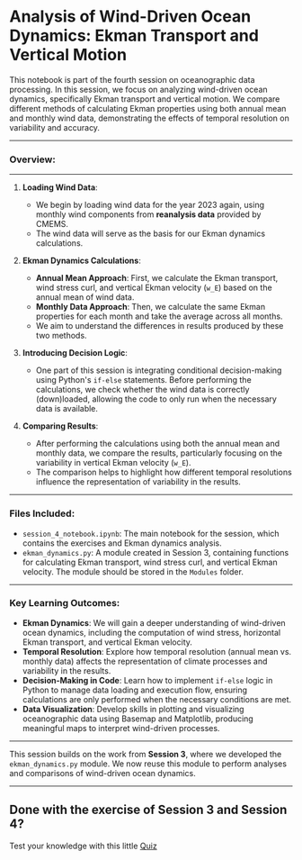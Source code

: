 # **Analysis of Wind-Driven Ocean Dynamics: Ekman Transport and Vertical Motion**

This notebook is part of the fourth session on oceanographic data processing. In this session, we focus on analyzing wind-driven ocean dynamics, specifically Ekman transport and vertical motion. We compare different methods of calculating Ekman properties using both annual mean and monthly wind data, demonstrating the effects of temporal resolution on variability and accuracy.

---

### **Overview**:
---
1. **Loading Wind Data**:
   - We begin by loading wind data for the year 2023 again, using monthly wind components from **reanalysis data** provided by CMEMS. 
   - The wind data will serve as the basis for our Ekman dynamics calculations.

2. **Ekman Dynamics Calculations**:
   - **Annual Mean Approach**: First, we calculate the Ekman transport, wind stress curl, and vertical Ekman velocity (`w_E`) based on the annual mean of wind data.
   - **Monthly Data Approach**: Then, we calculate the same Ekman properties for each month and take the average across all months.
   - We aim to understand the differences in results produced by these two methods.

3. **Introducing Decision Logic**:
   - One part of this session is integrating conditional decision-making using Python's `if-else` statements. Before performing the calculations, we check whether the wind data is correctly (down)loaded, allowing the code to only run when the necessary data is available.

4. **Comparing Results**:
   - After performing the calculations using both the annual mean and monthly data, we compare the results, particularly focusing on the variability in vertical Ekman velocity (`w_E`).
   - The comparison helps to highlight how different temporal resolutions influence the representation of variability in the results.

---

### Files Included:

- `session_4_notebook.ipynb`: The main notebook for the session, which contains the exercises and Ekman dynamics analysis.
- `ekman_dynamics.py`: A module created in Session 3, containing functions for calculating Ekman transport, wind stress curl, and vertical Ekman velocity. The module should be stored in the `Modules` folder.

---

### **Key Learning Outcomes**:

- **Ekman Dynamics**: We will gain a deeper understanding of wind-driven ocean dynamics, including the computation of wind stress, horizontal Ekman transport, and vertical Ekman velocity.
- **Temporal Resolution**: Explore how temporal resolution (annual mean vs. monthly data) affects the representation of climate processes and variability in the results.
- **Decision-Making in Code**: Learn how to implement `if-else` logic in Python to manage data loading and execution flow, ensuring calculations are only performed when the necessary conditions are met.
- **Data Visualization**: Develop skills in plotting and visualizing oceanographic data using Basemap and Matplotlib, producing meaningful maps to interpret wind-driven processes.

---

This session builds on the work from **Session 3**, where we developed the `ekman_dynamics.py` module. We now reuse this module to perform analyses and comparisons of wind-driven ocean dynamics.

---

## Done with the exercise of Session 3 and Session 4? 

Test your knowledge with this little [Quiz](https://stemjulescoast.github.io/QuizCollection/HCUquiz_ODP2.html)